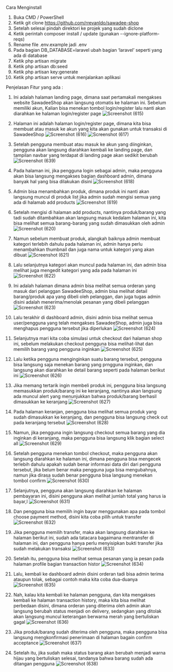 Cara Menginstall 

1. Buka CMD / PowerShell
2. Ketik git clone https://github.com/rrevanldo/sawadee-shop
3. Setelah selesai pindah direktori ke projek yang sudah diclone
4. Ketik perintah composer install / update (gunakan --ignore-platform-reqs)
5. Rename file .env.example jadi .env
6. Pada bagian DB_DATABASE=laravel ubah bagian ‘laravel’ seperti yang ada di database
7. Ketik php artisan migrate
8. Ketik php artisan db:seed
9. Ketik php artisan key:generate
10. Ketik php artisan serve untuk menjalankan aplikasi


Penjelasan Fitur yang ada :

1. Ini adalah halaman landing page, dimana saat pertamakali mengakses website SawadeeShop akan langsung otomatis ke halaman ini. Sebelum memiliki akun, Kalian bisa menekan tombol login/register lalu nanti akan diarahkan ke halaman login/register page
![Screenshot (615)](https://github.com/rrevanldo/sawadee-shop/assets/91299304/2ccbe179-aae5-4768-be17-58732c04e3e0)

2. Halaman ini adalah halaman login/register page, dimana kita bisa membuat atau masuk ke akun yang kita akan gunakan untuk transaksi di SawadeeShop
![Screenshot (616)](https://github.com/rrevanldo/sawadee-shop/assets/91299304/6a77dc4b-410d-4243-95f6-76b10a1bb3f5)
![Screenshot (617)](https://github.com/rrevanldo/sawadee-shop/assets/91299304/cf25c219-8ff6-4254-852f-1207f01804a1)

3. Setelah pengguna membuat atau masuk ke akun yang diinginkan, pengguna akan langsung diarahkan kembali ke landing page, dan tampilan navbar yang terdapat di landing page akan sedikit berubah
![Screenshot (639)](https://github.com/rrevanldo/sawadee-shop/assets/91299304/3773044d-ae05-439e-b5ec-7c575de28cf6)

4. Pada halaman ini, jika pengguna login sebagai admin, maka pengguna akan bisa langsung mengakses bagian dashboard admin, dimana banyak hal yang bisa dilakukan disini
![Screenshot (618)](https://github.com/rrevanldo/sawadee-shop/assets/91299304/99c5c59a-114f-48ad-9245-8cff05b28d08)

5. Admin bisa menambahkan produk, dimana produk ini nanti akan langsung muncul di produk list jika admin sudah mengisi semua yang ada di halamab add products 
![Screenshot (619)](https://github.com/rrevanldo/sawadee-shop/assets/91299304/40e886eb-b322-4d1d-b979-b9c43cc80911)

6. Setelah mengisi di halaman add products, nantinya produk/barang yang tadi sudah ditambahkan akan langsung masuk kedalam halaman ini, kita bisa melihat semua barang-barang yang sudah dimasukkan oleh admin
![Screenshot (620)](https://github.com/rrevanldo/sawadee-shop/assets/91299304/877237ef-e3b4-4eaf-aa29-c414ef1c76eb)

7. Namun sebelum membuat produk, alangkah baiknya admin membuat kategori terlebih dahulu pada halaman ini, admin hanya perlu menambahkan thumbnail dan juga nama untuk kategori yang akan dibuat
![Screenshot (621)](https://github.com/rrevanldo/sawadee-shop/assets/91299304/af35546c-139c-4ddb-9373-ee4cdc04adb4)

8. Lalu selanjutnya kategori akan muncul pada halaman ini, dan admin bisa melihat juga mengedit kategori yang ada pada halaman ini
![Screenshot (622)](https://github.com/rrevanldo/sawadee-shop/assets/91299304/3963c917-4e2f-4fe9-b594-b129d5b2317d)

9. Ini adalah halaman dimana admin bisa melihat semua orderan yang masuk dari pelanggan SawadeeShop, admin bisa melihat detail barang/produk apa yang dibeli oleh pelanggan, dan juga tugas admin disini adalah menerima/menolak pesanan yang dibeli pelanggan
![Screenshot (623)](https://github.com/rrevanldo/sawadee-shop/assets/91299304/b973c2ac-1486-4fe8-850c-5bc4ca930055)

10. Lalu terakhir di dashboard admin, disini admin bisa melihat semua user/pengguna yang telah mengakses SawadeeShop, admin juga bisa menghapus pengguna tersebut jika diperlukan
![Screenshot (624)](https://github.com/rrevanldo/sawadee-shop/assets/91299304/e6e2314f-feac-407d-8002-4723ca5e90e6)

11. Selanjutnya mari kita coba simulasi untuk checkout dari halaman shop ini, sebelum melakukan checkout pengguna bisa melihat-lihat dan memilih barang yang pengguna inginkan
![Screenshot (625)](https://github.com/rrevanldo/sawadee-shop/assets/91299304/04bd12f8-aa0f-4302-894e-b02de4118f45)

12. Lalu ketika pengguna menginginkan suatu barang tersebut, pengguna bisa langsung saja menekan barang yang prngguna inginkan, dan langsung akan diarahkan ke detail barang seperti pada halaman berikut ini 
![Screenshot (626)](https://github.com/rrevanldo/sawadee-shop/assets/91299304/fa2b2e5c-c8a4-44cd-a50a-acf99990ac7e)

13. Jika memang tertarik ingin membeli produk ini, pengguna bisa langsung memasukkan produk/barang ini ke keranjang, nantinya akan langsung ada muncul alert yang menunjukkan bahwa produk/barang berhasil dimasukkan ke keranjang 
![Screenshot (627)](https://github.com/rrevanldo/sawadee-shop/assets/91299304/179b766f-2de3-4488-a15f-cef7d3d8b392)

14. Pada halaman keranjan, pengguna bisa melihat semua produk yang sudah dimasukkan ke keranjang, dan pengguna bisa langsung check out pada keranjang tersebut 
![Screenshot (628)](https://github.com/rrevanldo/sawadee-shop/assets/91299304/0a7b5ac5-f648-4936-bcc7-0ea0c7bf2b88)

15. Namun, jika pengguna ingin langsung checkout semua barang yang dia inginkan di keranjang, maka pengguna bisa langsung klik bagian select all
![Screenshot (629)](https://github.com/rrevanldo/sawadee-shop/assets/91299304/3aab69de-ece5-432e-805b-a7fceaf427ae)

16. Setelah pengguna menekan tombol checkout, maka pengguna akan langsung diarahkan ke halaman ini, dimana pengguna bisa mengecek terlebih dahulu apakah sudah benar informasi data diri dari pengguna tersebut, jika belum benar maka pengguna juga bisa mengubahnya, namun jika dirasa sudah benar pengguna bisa langsung menekan tombol confirm
![Screenshot (630)](https://github.com/rrevanldo/sawadee-shop/assets/91299304/672c1e08-f269-477b-a2bb-53fb0346bb73)

17. Selanjutnya, pengguna akan langsung diarahkan ke halaman pembayaran ini, disini pengguna akan melihat jumlah total yang harus ia bayar,l 
![Screenshot (631)](https://github.com/rrevanldo/sawadee-shop/assets/91299304/d6b0ddad-fe1b-46a9-b3c8-089d1b54f839)

18. Dan pengguna bisa memilih ingin bayar menggunakan apa pada tombol choose payment method, disini kita coba pilih untuk transfer 
![Screenshot (632)](https://github.com/rrevanldo/sawadee-shop/assets/91299304/f3346650-5a05-4d6f-a5cd-765d70cee402)

19. Jika pengguna memilih transfer, maka akan langsung diarahkan ke halaman berikut ini, sudah ada tatacara bagaimana mentransfer di halaman ini, dan pengguna hanya perlu menyisipkan bukti transfer jika sudah melakukan transaksi 
![Screenshot (633)](https://github.com/rrevanldo/sawadee-shop/assets/91299304/b154e2f5-094c-4402-b15a-c288b9f20b20)

20. Setelah itu, pengguna bisa melihat semua pesanan yang ia pesan pada halaman profile bagian transaction histor
![Screenshot (634)](https://github.com/rrevanldo/sawadee-shop/assets/91299304/f7a0dbdf-469e-4538-b9da-cc543c8f1563)

21. Lalu, kembali ke dashboard admin disini orderan tadi bisa admin terima ataupun tolak, sebagai contoh maka kita coba dua-duanya 
![Screenshot (635)](https://github.com/rrevanldo/sawadee-shop/assets/91299304/0fe59b72-03a1-4519-966b-3e0a3baf83b7)

22. Nah, kalau kita kembali ke halaman pengguna, dan kita mengakses kembali ke halaman transaction history, maka kita bisa melihat perbedaan disini, dimana orderan yang diterima oleh admin akan langsung berubah status menjadi on delivery, sedangkan yang ditolak akan langsung muncul keterangan berwarna merah yang bertuliskan gagal
![Screenshot (636)](https://github.com/rrevanldo/sawadee-shop/assets/91299304/69ac3461-e405-4702-b25d-df32065de7a7)

23. Jika produk/barang sudah diterima oleh pengguna, maka pengguna bisa langsung mengkonfirmasi penerimaan di halaman bagain confirm acceptance
![Screenshot (637)](https://github.com/rrevanldo/sawadee-shop/assets/91299304/e81b42d3-54cd-446f-bedf-614b998b8869)

24. Setelah itu, jika sudah maka status barang akan berubah menjadi warna hijau yang bertuliskan selesai, tandanya bahwa barang sudah ada ditangan pengguna 
![Screenshot (638)](https://github.com/rrevanldo/sawadee-shop/assets/91299304/ef89d2a5-5447-4829-852c-338f1426b399)
